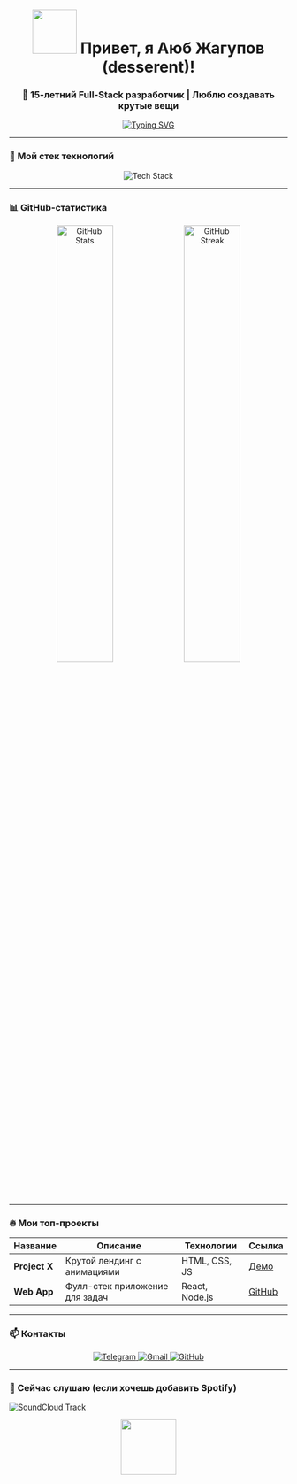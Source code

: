 
<h1 align="center">
  <img src="https://media.giphy.com/media/v1.Y2lkPTc5MGI3NjExYTJ0NGg2d2VqY2VlZzN1ZzR5ZzZ6ZzZ6ZzZ6ZzZ6ZzZ6ZzZ6ZzZ6ZzZ6ZzZ6Z3guanBn/giphy-downsized-large.gif" width="80px"> Привет, я Аюб Жагупов (desserent)!
</h1>

<h3 align="center">🚀 15-летний Full-Stack разработчик | Люблю создавать крутые вещи</h3>

<p align="center">
  <a href="https://git.io/typing-svg">
    <img src="https://readme-typing-svg.demolab.com?font=Fira+Code&pause=1000&color=36BCF7FF&center=true&vCenter=true&width=500&lines=HTML+%7C+CSS+%7C+JavaScript+%7C+Sass;React+%7C+Node.js+%7C+Express;Full-Stack+%D0%BF%D0%BE%D1%82%D0%B5%D0%BD%D1%86%D0%B8%D0%B0%D0%BB+%F0%9F%92%AA" alt="Typing SVG" />
  </a>
</p>

---

### 🚀 **Мой стек технологий**
<div align="center">
  <img src="https://skillicons.dev/icons?i=html,css,js,sass,react,nodejs,express,git,github,vscode" alt="Tech Stack" />
</div>

---

### 📊 **GitHub-статистика**
<div align="center">
  <img src="https://github-readme-stats.vercel.app/api?username=desserent&show_icons=true&theme=radical" alt="GitHub Stats" width="45%" />
  <img src="https://github-readme-streak-stats.herokuapp.com/?user=desserent&theme=radical" alt="GitHub Streak" width="45%" />
</div>

---

### 🔥 **Мои топ-проекты**
| Название       | Описание                          | Технологии          | Ссылка       |
|----------------|-----------------------------------|---------------------|--------------|
| **Project X**  | Крутой лендинг с анимациями      | HTML, CSS, JS       | [Демо]()     |
| **Web App**    | Фулл-стек приложение для задач    | React, Node.js      | [GitHub]()   |

---

### 📫 **Контакты**
<div align="center">
  <a href="https://t.me/desserent">
    <img src="https://img.shields.io/badge/Telegram-26A5E4?style=for-the-badge&logo=telegram&logoColor=white" alt="Telegram" />
  </a>
  <a href="mailto:ayub@example.com">
    <img src="https://img.shields.io/badge/Gmail-EA4335?style=for-the-badge&logo=gmail&logoColor=white" alt="Gmail" />
  </a>
  <a href="https://github.com/desserent">
    <img src="https://img.shields.io/badge/GitHub-181717?style=for-the-badge&logo=github&logoColor=white" alt="GitHub" />
  </a>
</div>

---

### 🎵 **Сейчас слушаю** (если хочешь добавить Spotify)
[![SoundCloud Track](https://custom-icon-badges.demolab.com/badge/TELEPHONES-FF3300.svg?logo=soundcloud)](https://soundcloud.com/hyilo-416234785/TELEPHONES)

<p align="center">
  <img src="https://media.giphy.com/media/v1.Y2lkPTc5MGI3NjExcWZqM2R0Z3B1a2x6dWJmY3RlY2J6eGJ0N2RjZWZ4bGJ6eGZxZyZlcD12MV9pbnRlcm5hbF9naWZfYnlfaWQmY3Q9Zw/xT5LMHxhOfscxPfIfm/giphy.gif" width="100px">
</p>
